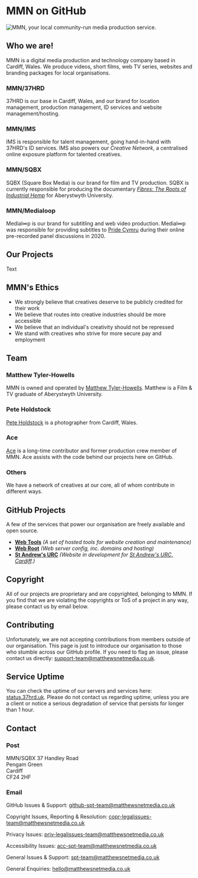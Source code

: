 # MMN on GitHub

![MMN, your local community-run media production service.](https://cdn.matthewsnetmedia.co.uk/logos/mmn-banner-rgb-RNH822.jpg)

## Who we are!

MMN is a digital media production and technology company based in Cardiff, Wales. We produce videos, short films, web TV series, websites and branding packages for local organisations. 

### MMN/37HRD

37HRD is our base in Cardiff, Wales, and our brand for location management, production management, ID services and website management/hosting.

### MMN/IMS

IMS is responsible for talent management, going hand-in-hand with 37HRD's ID services. IMS also powers our *Creative Network*, a centralised online exposure platform for talented creatives.

### MMN/SQBX

SQBX (Square Box Media) is our brand for film and TV production. SQBX is currently responsible for producing the documentary [*Fibres: The Roots of Industrial Hemp*](https://sqbx.uk/films/fibres/) for Aberystwyth University.

### MMN/Medialoop

Medial&infin;p is our brand for subtitling and web video production. Medial&infin;p was responsible for providing subtitles to [Pride Cymru](https://www.pridecymru.com/) during their online pre-recorded panel discussions in 2020.


## Our Projects

Text

## MMN's Ethics

* We strongly believe that creatives deserve to be publicly credited for their work
* We believe that routes into creative industries should be more accessible
* We believe that an individual's creativity should not be repressed
* We stand with creatives who strive for more secure pay and employment

## Team

### Matthew Tyler-Howells
MMN is owned and operated by [Matthew Tyler-Howells](https://matthew.37hrd.uk). Matthew is a Film & TV graduate of Aberystwyth University.

### Pete Holdstock
[Pete Holdstock](https://peteholdstock.co.uk) is a photographer from Cardiff, Wales.

### Ace
[Ace](https://github.com/ItsJustAce) is a long-time contributor and former production crew member of MMN. Ace assists with the code behind our projects here on GitHub.

### Others
We have a network of creatives at our core, all of whom contribute in different ways. 

## GitHub Projects

A few of the services that power our organisation are freely available and open source.
- [**Web Tools**](https://github.com/MMNmedia/mmn-web-tools)   *(A set of hosted tools for website creation and maintenance)*
- [**Web Root**](https://github.com/MMNmedia/mmn-root)   *(Web server config, inc. domains and hosting)*
- [**St Andrew's URC**](https://github.com/MMNmedia/saurc)   *(Website in development for [St Andrew's URC, Cardiff](https://standrewsurccardiff.co.uk).)*

## Copyright

All of our projects are proprietary and are copyrighted, belonging to MMN. If you find that we are violating the copyrights or ToS of a project in any way, please contact us by email below. 

## Contributing

Unfortunately, we are not accepting contributions from members outside of our organisation. This page is just to introduce our organisation to those who stumble across our GitHub profile. If you need to flag an issue, please contact us directly: [support-team@matthewsnetmedia.co.uk](mailto:support-team@matthewsnetmedia.co.uk).

## Service Uptime

You can check the uptime of our servers and services here: [status.37hrd.uk](https://status.37hrd.uk).
Please do not contact us regarding uptime, unless you are a client or notice a serious degradation of service that persists for longer than 1 hour.

## Contact

### Post
MMN/SQBX
37 Handley Road   
Pengam Green   
Cardiff   
CF24 2HF   

### Email
GitHub Issues & Support: [github-spt-team@matthewsnetmedia.co.uk](mailto:github-spt-team@matthewsnetmedia.co.uk)

Copyright Issues, Reporting & Resolution: [copr-legalissues-team@matthewsnetmedia.co.uk](mailto:copr-legalissues-team@matthewsnetmedia.co.uk)

Privacy Issues: [priv-legalissues-team@matthewsnetmedia.co.uk](mailto:priv-legalissues-team@matthewsnetmedia.co.uk)

Accessibility Issues: [acc-spt-team@matthewsnetmedia.co.uk](mailto:acc-spt-team@matthewsnetmedia.co.uk)

General Issues & Support: [spt-team@matthewsnetmedia.co.uk](mailto:spt-team@matthewsnetmedia.co.uk)

General Enquiries: [hello@matthewsnetmedia.co.uk](mailto:hello@matthewsnetmedia.co.uk)
